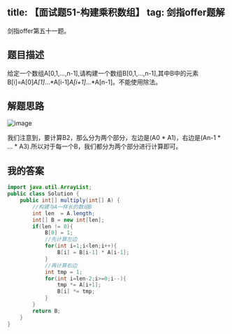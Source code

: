title: 【面试题51-构建乘积数组】
tag: 剑指offer题解
---
剑指offer第五十一题。
<!-- more -->

## 题目描述

给定一个数组A[0,1,...,n-1],请构建一个数组B[0,1,...,n-1],其中B中的元素B[i]=A[0]*A[1]*...*A[i-1]*A[i+1]*...*A[n-1]。不能使用除法。


## 解题思路

![image](http://bloghello.oursnail.cn/offer51-1.png)

我们注意到，要计算B2，那么分为两个部分，左边是(A0 * A1)，右边是(An-1 * ... * A3).所以对于每一个B，我们都分为两个部分进行计算即可。


## 我的答案

```java
import java.util.ArrayList;
public class Solution {
    public int[] multiply(int[] A) {
        //构建与A一样长的数组B
        int len  = A.length;
        int[] B = new int[len];
        if(len != 0){
            B[0] = 1;
            //先计算左边
            for(int i=1;i<len;i++){
                B[i] = B[i-1] * A[i-1];
            }
            //再计算右边
            int tmp = 1;
            for(int i=len-2;i>=0;i--){
                tmp *= A[i+1];
                B[i] *= tmp;
            }
        }
        return B;
    }
}
```
